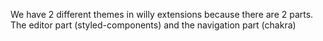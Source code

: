 We have 2 different themes in willy extensions because there are 2 parts. The editor part (styled-components) and the navigation part (chakra)